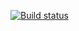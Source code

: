 [![Build status](https://ci.appveyor.com/api/projects/status/w93bbvad6utb6ehl?svg=true)](https://ci.appveyor.com/project/Ekaterina-Isabel/2-appveyor-pi3i8)
